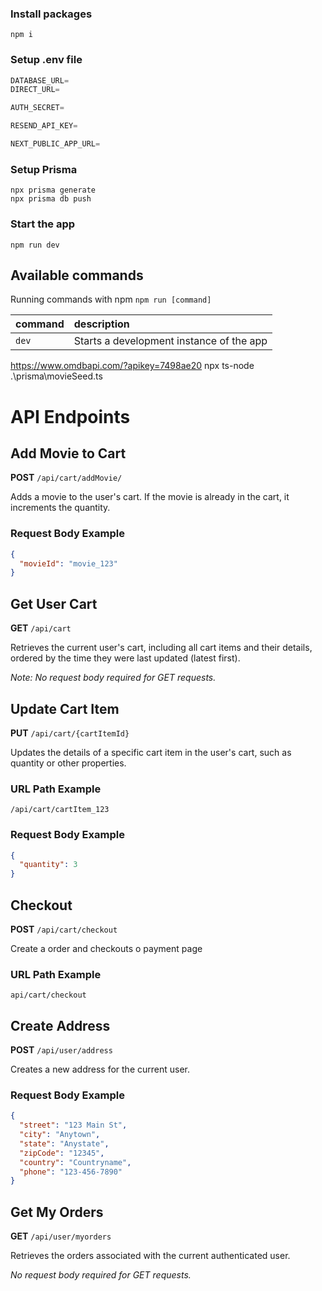 ### Install packages

```shell
npm i
```

### Setup .env file


```js
DATABASE_URL=
DIRECT_URL=

AUTH_SECRET=

RESEND_API_KEY=

NEXT_PUBLIC_APP_URL=
```

### Setup Prisma
```shell
npx prisma generate
npx prisma db push
```

### Start the app

```shell
npm run dev
```

## Available commands

Running commands with npm `npm run [command]`

| command         | description                              |
| :-------------- | :--------------------------------------- |
| `dev`           | Starts a development instance of the app |




https://www.omdbapi.com/?apikey=7498ae20
npx ts-node .\prisma\movieSeed.ts


# API Endpoints

## Add Movie to Cart

**POST** `/api/cart/addMovie/`

Adds a movie to the user's cart. If the movie is already in the cart, it increments the quantity.

### Request Body Example

```json
{
  "movieId": "movie_123"
}
```


## Get User Cart

**GET** `/api/cart`

Retrieves the current user's cart, including all cart items and their details, ordered by the time they were last updated (latest first).

*Note: No request body required for GET requests.*



## Update Cart Item

**PUT** `/api/cart/{cartItemId}`

Updates the details of a specific cart item in the user's cart, such as quantity or other properties.

### URL Path Example
`/api/cart/cartItem_123`

### Request Body Example
```json
{
  "quantity": 3
}
```

## Checkout

**POST** `/api/cart/checkout`

Create a order and checkouts o payment page 

### URL Path Example
`api/cart/checkout`


## Create Address

**POST** `/api/user/address`

Creates a new address for the current user.

### Request Body Example
```json
{
  "street": "123 Main St",
  "city": "Anytown",
  "state": "Anystate",
  "zipCode": "12345",
  "country": "Countryname",
  "phone": "123-456-7890"
}
```

## Get My Orders

**GET** `/api/user/myorders`

Retrieves the orders associated with the current authenticated user.

*No request body required for GET requests.*


